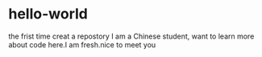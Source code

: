 # hello-world
the frist time creat a repostory
I am a Chinese student, want to learn more about code here.I am fresh.nice to meet you

